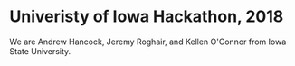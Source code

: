 # Univeristy of Iowa Hackathon, 2018
We are Andrew Hancock, Jeremy Roghair, and Kellen O'Connor from Iowa State University.